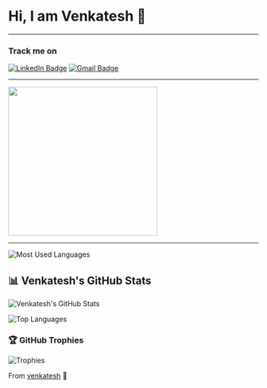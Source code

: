# Hi, I am Venkatesh 👏

---

### Track me on  
[![LinkedIn Badge](https://img.shields.io/badge/-venkatesh-blue?style=flat&logo=Linkedin&logoColor=white&link=https://www.linkedin.com/in/venkatesh-krishnamohan-5b6703200/)]([https://www.linkedin.com/in/sathiyanarayanan/](https://www.linkedin.com/in/venkatesh-krishnamohan-5b6703200/)) 
[![Gmail Badge](https://img.shields.io/badge/-venkatkgs006@gmail.com-c14438?style=flat&logo=Gmail&logoColor=white&link=mailto:venkatkgs006@gmail.com)](mailto:venkatkgs006@gmail.com)

---

<img src="https://media.giphy.com/media/13HgwGsXF0aiGY/giphy.gif" width="300"/>

---

![Most Used Languages](https://github-readme-stats.vercel.app/api/top-langs/?username=venkatesh-006&layout=compact&theme=dark&langs_count=6)

## 📊 Venkatesh's GitHub Stats

![Venkatesh's GitHub Stats](https://github-readme-stats.vercel.app/api?username=venkatesh-006&show_icons=true&theme=radical&count_private=true)

![Top Languages](https://github-readme-stats.vercel.app/api/top-langs/?username=venkatesh-006&layout=compact&theme=radical)

### 🏆 GitHub Trophies
![Trophies](https://github-profile-trophy.vercel.app/?username=venkatesh-006&theme=radical)


From [venkatesh](https://github.com/venkatesh-006) 💚
